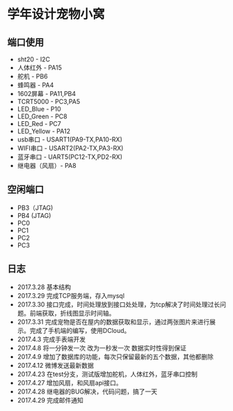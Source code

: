 # 学年设计宠物小窝

## 端口使用

 - sht20 - I2C
 - 人体红外 - PA15
 - 舵机 - PB6
 - 蜂鸣器 - PA4
 - 1602屏幕 - PA11,PB4
 - TCRT5000 - PC3,PA5
 - LED_Blue - P10
 - LED_Green - PC8
 - LED_Red - PC7
 - LED_Yellow - PA12
 - usb串口 - USART1(PA9-TX,PA10-RX)
 - WIFI串口 - USART2(PA2-TX,PA3-RX)
 - 蓝牙串口 - UART5(PC12-TX,PD2-RX)
 - 继电器（风扇）- PA8


## 空闲端口

 - PB3（JTAG)
 - PB4 (JTAG)
 - PC0
 - PC1
 - PC2
 - PC3

## 日志

 - 2017.3.28 基本结构
 - 2017.3.29 完成TCP服务端，存入mysql
 - 2017.3.30 接口完成，时间处理放到接口处处理，为tcp解决了时间处理过长问题。前端获取，折线图显示时间轴。
 - 2017.3.31 完成宠物是否在屋内的数据获取和显示，通过两张图片来进行展示。完成了手机端的编写，使用DCloud。
 - 2017.4.3 完成手表端开发
 - 2017.4.8 将一分钟发一次 改为一秒发一次 数据实时性得到保证
 - 2017.4.9 增加了数据库的功能，每次只保留最新的五个数据，其他都删除
 - 2017.4.12 微博发送最新数据
 - 2017.4.23 在test分支，测试版增加舵机，人体红外，蓝牙串口控制
 - 2017.4.27 增加风扇，和风扇api接口。
 - 2017.4.28 继电器的BUG解决，代码问题，搞了一天
 - 2017.4.29 完成邮件通知


